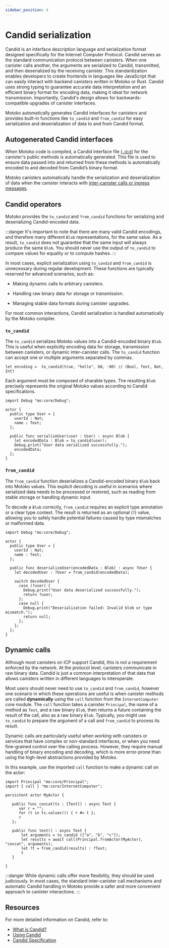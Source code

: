 ```yaml
---
sidebar_position: 4
---
```


# Candid serialization

Candid is an interface description language and serialization format designed specifically for the Internet Computer Protocol. Candid serves as the standard communication protocol between canisters. When one canister calls another, the arguments are serialized to Candid, transmitted, and then deserialized by the receiving canister. This standardization enables developers to create frontends in languages like JavaScript that can easily interact with backend canisters written in Motoko or Rust. Candid uses strong typing to guarantee accurate data interpretation and an efficient binary format for encoding data, making it ideal for network transmission. Importantly, Candid's design allows for backwards-compatible upgrades of canister interfaces.

Motoko automatically generates Candid interfaces for canisters and provides built-in functions like `to_candid` and `from_candid` for easy serialization and deserialization of data to and from Candid format.

## Autogenerated Candid interfaces

When Motoko code is compiled, a Candid interface file [(`.did`)](https://internetcomputer.org/docs/building-apps/interact-with-canisters/candid/using-candid#the-did-file) for the canister's public methods is automatically generated. This file is used to ensure data passed into and returned from these methods is automatically encoded to and decoded from Candid’s binary format.

Motoko canisters automatically handle the serialization and deserialization of data when the canister interacts with [inter-canister calls or ingress messages](https://internetcomputer.org/docs/building-apps/essentials/message-execution).

## Candid operators

Motoko provides the `to_candid` and `from_candid` functions for serializing and deserializing Candid-encoded data.

:::danger
It's important to note that there are many valid Candid encodings, and therefore many different `Blob` representations, for the same value. As a result, `to_candid` does not guarantee that the same input will always produce the same `Blob`. You should never use the output of `to_candid` to compare values for equality or to compute hashes.
:::

In most cases, explicit serialization using `to_candid` and `from_candid` is unnecessary during regular development. These functions are typically reserved for advanced scenarios, such as:

- Making dynamic calls to arbitrary canisters.

- Handling raw binary data for storage or transmission.

- Managing stable data formats during canister upgrades.

For most common interactions, Candid serialization is handled automatically by the Motoko compiler.

### `to_candid`

The `to_candid` serializes Motoko values into a Candid-encoded binary `Blob`. This is useful when explicitly encoding data for storage, transmission between canisters, or dynamic inter-canister calls. The `to_candid` function can accept one or multiple arguments separated by commas.

```motoko no-repl
let encoding =  to_candid(true, "hello", 68, -90) // (Bool, Text, Nat, Int)
```

Each argument must be composed of sharable types. The resulting `Blob` precisely represents the original Motoko values according to Candid specifications.

```motoko no-repl
import Debug "mo:core/Debug";

actor {
  public type User = {
    userId : Nat;
    name : Text;
  };
  
  public func serializeUser(user : User) : async Blob {
    let encodedData : Blob = to_candid(user);
    Debug.print("User data serialized successfully.");
    encodedData;
  };
}
```

### `from_candid`

The `from_candid` function deserializes a Candid-encoded binary `Blob` back into Motoko values. This explicit decoding is useful in scenarios where serialized data needs to be processed or restored, such as reading from stable storage or handling dynamic input.

To decode a `Blob` correctly, `from_candid` requires an explicit type annotation or a clear type context. The result is returned as an optional (`?`) value, allowing you to safely handle potential failures caused by type mismatches or malformed data.

```motoko no-repl
import Debug "mo:core/Debug";

actor {
  public type User = {
    userId : Nat;
    name : Text;
  };

  public func deserializeUser(encodedData : Blob) : async ?User {
    let decodedUser : ?User = from_candid(encodedData);

    switch decodedUser {
      case (?user) {
        Debug.print("User data deserialized successfully.");
        return ?user;
      };
      case null {
        Debug.print("Deserialization failed: Invalid blob or type mismatch.");
        return null;
      };
    };
  };
}
```

## Dynamic calls

Although most canisters on ICP support Candid, this is not a requirement enforced by the network. At the protocol level, canisters communicate in raw binary data. Candid is just a common interpretation of that data that allows canisters written in different languages to interoperate.

Most users should never need to use `to_candid` and `from_candid`, however one scenario in which these operations are useful is when canister methods are called **dynamically** using the `call` function from the `InternetComputer` core module. The `call` function takes a canister `Principal`, the name of a method as `Text`, and a raw binary `Blob`, then returns a future containing the result of the call, also as a raw binary `Blob`. Typically, you might use `to_candid` to prepare the argument of a call and `from_candid` to process its result.

Dynamic calls are particularly useful when working with canisters or services that have complex or non-standard interfaces, or when you need fine-grained control over the calling process. However, they require manual handling of binary encoding and decoding, which is more error-prone than using the high-level abstractions provided by Motoko.

In this example, use the imported `call` function to make a dynamic call on the actor:

``` motoko no-repl
import Principal "mo:core/Principal";
import { call } "mo:core/InternetComputer";

persistent actor MyActor {

   public func concat(ts : [Text]) : async Text {
      var r = "";
      for (t in ts.values()) { r #= t };
      r
   };

   public func test() : async Text {
       let arguments = to_candid (["a", "b", "c"]);
       let results = await call(Principal.fromActor(MyActor), "concat", arguments);
       let ?t = from_candid(results) : ?Text;
       t
   }

}
```

:::danger
While dynamic calls offer more flexibility, they should be used judiciously. In most cases, the standard inter-canister call mechanisms and automatic Candid handling in Motoko provide a safer and more convenient approach to canister interactions.
:::

## Resources

For more detailed information on Candid, refer to:

- [What is Candid?](https://internetcomputer.org/docs/building-apps/interact-with-canisters/candid/candid-concepts)
- [Using Candid](https://internetcomputer.org/docs/building-apps/interact-with-canisters/candid/using-candid)
- [Candid Specification](https://internetcomputer.org/docs/references/candid-ref)
